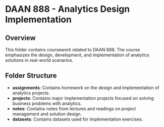 # DAAN 888 - Analytics Design Implementation

## Overview
This folder contains coursework related to DAAN 888. The course emphasizes the design, development, and implementation of analytics solutions in real-world scenarios.

## Folder Structure
- **assignments**: Contains homework on the design and implementation of analytics projects.
- **projects**: Contains major implementation projects focused on solving business problems with analytics.
- **notes**: Contains notes from lectures and readings on project management and solution design.
- **datasets**: Contains datasets used for implementation exercises.
